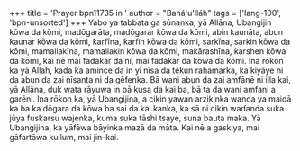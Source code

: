 +++
title = 'Prayer bpn11735 in '
author = "Bahá'u'lláh"
tags = ['lang-100', 'bpn-unsorted']
+++
Yabo ya tabbata ga sūnanka, yā Allāna, Ubangijin kōwa da kōmi, madōgarāta, madōgarar kōwa da kōmi, abin ƙaunāta, abun ƙaunar kōwa da kōmi, ƙarfīna, ƙarfin kōwa da kōmi, sarkīna, sarkin kōwa da kōmi, mamallakīna, mamallakin kōwa da kōmi, maƙārashīna, ƙarshen kōwa da kōmi, kai nē mai faɗaƙar da ni, mai faɗaƙar da kōwa da kōmi. Ina rōƙon ka yā Allah, kada ka amince da in yi nīsa da tēkun rahamarka, ka kiyāye ni da abun da zai nīsanta ni da gēfenka.
Bā wani abun da zai amfānē ni illa kai, yā Allāna, duk wata rāyuwa in bā kusa da kai ba, bā ta da wani amfani a garēni. Ina rōƙon ka, yā Ubangijina, a cikin yawan arzikinka wanda ya maidā ka ba ka dōgara da kōwa ba sai da kai kanka, ka sā ni cikin waɗanda suka jūya fuskarsu wajenka, kuma suka tāshi tsaye, suna bauta maka. 
Yā Ubangijina, ka yāfēwa bāyinka mazā da māta. Kai nē a gaskiya, mai gāfartāwa kullum, mai jin-ƙai.
